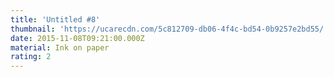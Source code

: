 ```yaml
---
title: 'Untitled #8'
thumbnail: 'https://ucarecdn.com/5c812709-db06-4f4c-bd54-0b9257e2bd55/'
date: 2015-11-08T09:21:00.000Z
material: Ink on paper
rating: 2
---
```


